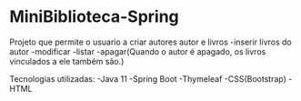 # MiniBiblioteca-Spring

Projeto que permite o usuario a criar autores autor e livros 
  -inserir livros do autor
  -modificar
  -listar
  -apagar(Quando o autor é apagado, os livros vinculados a ele também são.)

Tecnologias utilizadas:
  -Java 11
  -Spring Boot
  -Thymeleaf
  -CSS(Bootstrap)
  -HTML
